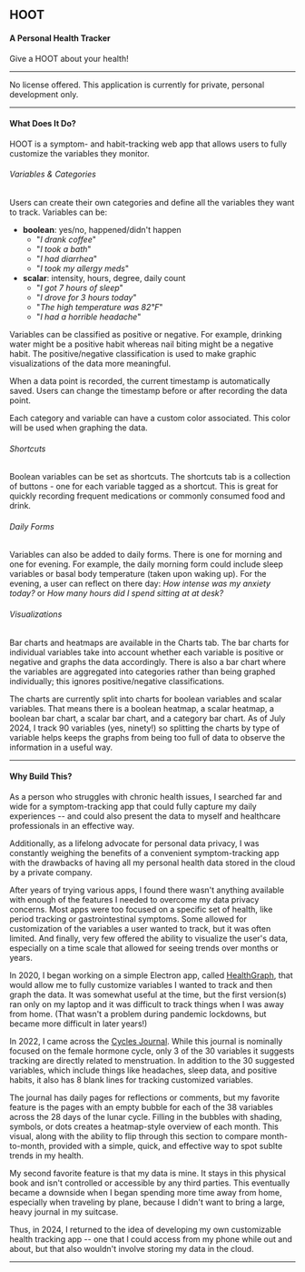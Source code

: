 ## HOOT
#### A Personal Health Tracker

Give a HOOT about your health!

-----

No license offered. This application is currently for private, personal development only.

-----

#### What Does It Do?

HOOT is a symptom- and habit-tracking web app that allows users to fully customize the variables they monitor.

###### Variables & Categories

Users can create their own categories and define all the variables they want to track. Variables can be:

- **boolean**: yes/no, happened/didn't happen
	- "*I drank coffee*"
	- "*I took a bath*"
	- "*I had diarrhea*"
	- "*I took my allergy meds*"
- **scalar**: intensity, hours, degree, daily count
	- "*I got 7 hours of sleep*"
	- "*I drove for 3 hours today*"
	- "*The high temperature was 82℉*"
	- "*I had a horrible headache*"

Variables can be classified as positive or negative. For example, drinking water might be a positive habit whereas nail biting might be a negative habit. The positive/negative classification is used to make graphic visualizations of the data more meaningful.

When a data point is recorded, the current timestamp is automatically saved. Users can change the timestamp before or after recording the data point.

Each category and variable can have a custom color associated. This color will be used when graphing the data.

###### Shortcuts

Boolean variables can be set as shortcuts. The shortcuts tab is a collection of buttons - one for each variable tagged as a shortcut. This is great for quickly recording frequent medications or commonly consumed food and drink.

###### Daily Forms

Variables can also be added to daily forms. There is one for morning and one for evening. For example, the daily morning form could include sleep variables or basal body temperature (taken upon waking up). For the evening, a user can reflect on there day: *How intense was my anxiety today?* or *How many hours did I spend sitting at at desk?*

###### Visualizations

Bar charts and heatmaps are available in the Charts tab. The bar charts for individual variables take into account whether each variable is positive or negative and graphs the data accordingly. There is also a bar chart where the variables are aggregated into categories rather than being graphed individually; this ignores positive/negative classifications.

The charts are currently split into charts for boolean variables and scalar variables. That means there is a boolean heatmap, a scalar heatmap, a boolean bar chart, a scalar bar chart, and a category bar chart. As of July 2024, I track 90 variables (yes, ninety!) so splitting the charts by type of variable helps keeps the graphs from being too full of data to observe the information in a useful way.

-----

#### Why Build This?

As a person who struggles with chronic health issues, I searched far and wide for a symptom-tracking app that could fully capture my daily experiences -- and could also present the data to myself and healthcare professionals in an effective way.

Additionally, as a lifelong advocate for personal data privacy, I was constantly weighing the benefits of a convenient symptom-tracking app with the drawbacks of having all my personal health data stored in the cloud by a private company.

After years of trying various apps, I found there wasn't anything available with enough of the features I needed to overcome my data privacy concerns. Most apps were too focused on a specific set of health, like period tracking or gastrointestinal symptoms. Some allowed for customization of the variables a user wanted to track, but it was often limited. And finally, very few offered the ability to visualize the user's data, especially on a time scale that allowed for seeing trends over months or years.

In 2020, I began working on a simple Electron app, called [HealthGraph](), that would allow me to fully customize variables I wanted to track and then graph the data. It was somewhat useful at the time, but the first version(s) ran only on my laptop and it was difficult to track things when I was away from home. (That wasn't a problem during pandemic lockdowns, but became more difficult in later years!)

In 2022, I came across the [Cycles Journal](). While this journal is nominally focused on the female hormone cycle, only 3 of the 30 variables it suggests tracking are directly related to menstruation. In addition to the 30 suggested variables, which include things like headaches, sleep data, and positive habits, it also has 8 blank lines for tracking customized variables.

The journal has daily pages for reflections or comments, but my favorite feature is the pages with an empty bubble for each of the 38 variables across the 28 days of the lunar cycle. Filling in the bubbles with shading, symbols, or dots creates a heatmap-style overview of each month. This visual, along with the ability to flip through this section to compare month-to-month, provided with a simple, quick, and effective way to spot sublte trends in my health.

My second favorite feature is that my data is mine. It stays in this physical book and isn't controlled or accessible by any third parties. This eventually became a downside when I began spending more time away from home, especially when traveling by plane, because I didn't want to bring a large, heavy journal in my suitcase.

Thus, in 2024, I returned to the idea of developing my own customizable health tracking app -- one that I could access from my phone while out and about, but that also wouldn't involve storing my data in the cloud. 

-----